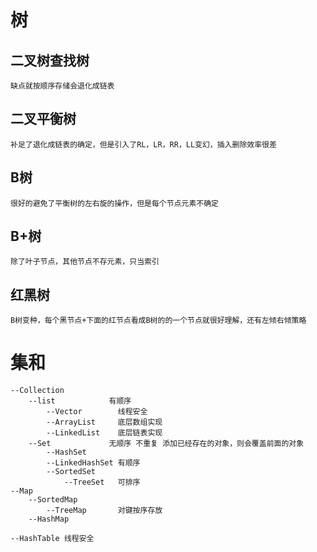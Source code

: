 # 树

## 二叉树查找树
`缺点就按顺序存储会退化成链表`

## 二叉平衡树
`补足了退化成链表的确定，但是引入了RL，LR，RR，LL变幻，插入删除效率很差`

## B树
`很好的避免了平衡树的左右旋的操作，但是每个节点元素不确定`

## B+树
`除了叶子节点，其他节点不存元素，只当索引`

## 红黑树
`B树变种，每个黑节点+下面的红节点看成B树的的一个节点就很好理解，还有左倾右倾策略`

# 集和
    --Collection
        --list            有顺序
            --Vector        线程安全
            --ArrayList     底层数组实现
            --LinkedList    底层链表实现
        --Set             无顺序 不重复 添加已经存在的对象，则会覆盖前面的对象
            --HashSet
            --LinkedHashSet 有顺序
            --SortedSet
                --TreeSet   可排序
    --Map
        --SortedMap
            --TreeMap       对键按序存放
        --HashMap

    --HashTable 线程安全
